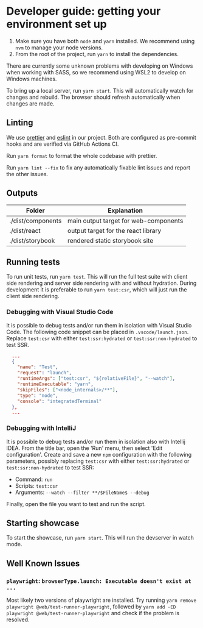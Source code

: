 # Developer guide: getting your environment set up

1. Make sure you have both `node` and `yarn` installed.
   We recommend using `nvm` to manage your node versions.
2. From the root of the project, run `yarn` to install the dependencies.

There are currently some unknown problems with developing on Windows when working with SASS,
so we recommend using WSL2 to develop on Windows machines.

To bring up a local server, run `yarn start`. This will automatically watch for changes
and rebuild. The browser should refresh automatically when changes are made.

## Linting

We use [prettier](https://prettier.io/) and [eslint](https://eslint.org/) in our project.
Both are configured as pre-commit hooks and are verified via GitHub Actions CI.

Run `yarn format` to format the whole codebase with prettier.

Run `yarn lint --fix` to fix any automatically fixable lint issues and report the other issues.

## Outputs

| Folder            | Explanation                           |
| ----------------- | ------------------------------------- |
| ./dist/components | main output target for web-components |
| ./dist/react      | output target for the react library   |
| ./dist/storybook  | rendered static storybook site        |

## Running tests

To run unit tests, run `yarn test`. This will run the full test suite with client side rendering
and server side rendering with and without hydration.
During development it is preferable to run `yarn test:csr`, which will just run the client side
rendering.

### Debugging with Visual Studio Code

It is possible to debug tests and/or run them in isolation with Visual Studio Code.
The following code snippet can be placed in `.vscode/launch.json`.
Replace `test:csr` with either `test:ssr:hydrated` or `test:ssr:non-hydrated` to test SSR.

```json
  ...
  {
    "name": "Test",
    "request": "launch",
    "runtimeArgs": ["test:csr", "${relativeFile}", "--watch"],
    "runtimeExecutable": "yarn",
    "skipFiles": ["<node_internals>/**"],
    "type": "node",
    "console": "integratedTerminal"
  },
  ...
```

### Debugging with IntelliJ

It is possible to debug tests and/or run them in isolation also with Intellij IDEA.
From the title bar, open the 'Run' menu, then select 'Edit configuration'.
Create and save a new `npm` configuration with the following parameters,
possibly replacing `test:csr` with either `test:ssr:hydrated` or `test:ssr:non-hydrated` to test SSR:

- Command: `run`
- Scripts: `test:csr`
- Arguments: `--watch --filter **/$FileName$ --debug`

Finally, open the file you want to test and run the script.

## Starting showcase

To start the showcase, run `yarn start`. This will run the devserver in watch mode.

## Well Known Issues

### `playwright`: `browserType.launch: Executable doesn't exist at ...`

Most likely two versions of playwright are installed. Try running
`yarn remove playwright @web/test-runner-playwright`, followed by
`yarn add -ED playwright @web/test-runner-playwright` and check if the problem is resolved.
